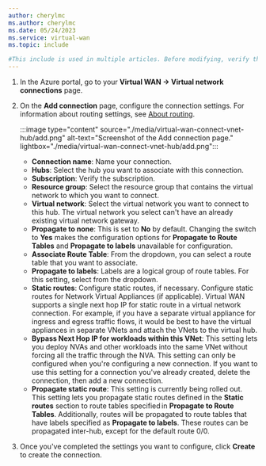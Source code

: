 ```yaml
---
author: cherylmc
ms.author: cherylmc
ms.date: 05/24/2023
ms.service: virtual-wan
ms.topic: include

#This include is used in multiple articles. Before modifying, verify that any changes apply to all articles that use this include.
---
```


1. In the Azure portal, go to your **Virtual WAN -> Virtual network connections** page.
1. On the **Add connection** page, configure the connection settings. For information about routing settings, see [About routing](../articles/virtual-wan/about-virtual-hub-routing.md).

   :::image type="content" source="./media/virtual-wan-connect-vnet-hub/add.png" alt-text="Screenshot of the Add connection page." lightbox="./media/virtual-wan-connect-vnet-hub/add.png":::

   * **Connection name**: Name your connection.
   * **Hubs**: Select the hub you want to associate with this connection.
   * **Subscription**: Verify the subscription.
   * **Resource group**: Select the resource group that contains the virtual network to which you want to connect.
   * **Virtual network**: Select the virtual network you want to connect to this hub. The virtual network you select can't have an already existing virtual network gateway.
   * **Propagate to none**: This is set to **No** by default. Changing the switch to **Yes** makes the configuration options for **Propagate to Route Tables** and **Propagate to labels** unavailable for configuration.
   * **Associate Route Table**: From the dropdown, you can select a route table that you want to associate.
   * **Propagate to labels**: Labels are a logical group of route tables. For this setting, select from the dropdown.
   * **Static routes**: Configure static routes, if necessary. Configure static routes for Network Virtual Appliances (if applicable). Virtual WAN supports a single next hop IP for static route in a virtual network connection. For example, if you have a separate virtual appliance for ingress and egress traffic flows, it would be best to have the virtual appliances in separate VNets and attach the VNets to the virtual hub.
   * **Bypass Next Hop IP for workloads within this VNet**: This setting lets you deploy NVAs and other workloads into the same VNet without forcing all the traffic through the NVA. This setting can only be configured when you're configuring a new connection. If you want to use this setting for a connection you've already created, delete the connection, then add a new connection.
   * **Propagate static route**: This setting is currently being rolled out. This setting lets you propagate static routes defined in the **Static routes** section to route tables specified in **Propagate to Route Tables**. Additionally, routes will be propagated to route tables that have labels specified as **Propagate to labels**. These routes can be propagated inter-hub, except for the default route 0/0.
1. Once you've completed the settings you want to configure, click **Create** to create the connection.